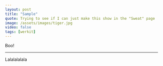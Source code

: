 ```yaml
---
layout: post
title: "Sample"
quote: Trying to see if I can just make this show in the "Sweat" page
image: /assets/images/tiger.jpg
video: false
tags: [werkit]
---
```


Boo!

-----
Lalalalalala
